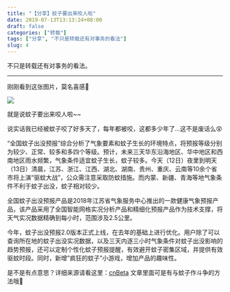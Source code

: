 ```yaml
---
title: "【分享】蚊子要出来咬人啦"
date: 2019-07-13T13:13:24+08:00
draft: false
categories: ["转载"]
tags: ["分享", "不只是转载还有对事务的看法"]
slug: 4
---
```


 不只是转载还有对事务的看法。

---

刚刚看到这张图片，莫名喜感🤭

![](https://img.dtz9.net/imgs/2019/07/460faa9060d3bb0b.gif)

就是说蚊子要出来咬人啦~~

说实话我已经被蚊子咬了好多天了，每年都被咬，这都多少年了...这不是废话么😵

“全国蚊子出没预报”综合分析了气象要素和蚊子生长的环境特点，将预报等级分别为较少、正常、较多和多四个等级。预计，未来三天华东沿海地区、华中地区和西南地区雨水频繁，气象条件适宜蚊子生长，蚊子较多。今天（12日）夜里到明天（13日）清晨，江苏、浙江、江西、湖北、湖南、贵州、重庆、云南等10余个省市将上演“驱蚊大战”，公众需注意采取防蚊措施。而内蒙、新疆、青海等地气象条件不利于蚊子出没，蚊子相对较少。

全国蚊子出没预报产品是2018年江苏省气象服务中心推出的一款健康气象预报产品，该产品采用了全国智能网格实况分析产品和精细化预报产品作为技术支撑，将天气实况数据精确到每小时，范围涉及2.5公里。

今年，蚊子出没预报2.0版本正式上线，在去年的基础上进行优化。用户除了可以查询所在地的蚊子出没实况数据，以及三天内逐三小时气象条件对蚊子出没影响的趋势预报，还可以定制个性化蚊子预报提醒，有效避开蚊子密集区域，并提供有效驱蚊时段。同时，新增”疯狂的蚊子”小游戏，增加产品的趣味性。

是不是有点意思？详细来源请看这里：[cnBeta](https://www.cnbeta.com/articles/tech/867319.htm)  文章里面可是有与蚊子作斗争的方法哦🙂